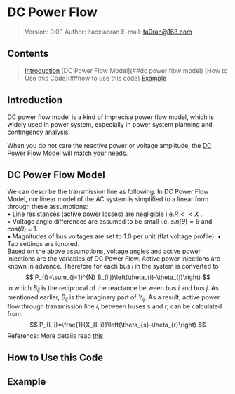 # DC Power Flow

>Version: 0.0.1
>Author: itaoxiaoran
>E-mail: ta0ran@163.com

## Contents

>[Introduction](##introduction)
>[DC Power Flow Model](##dc power flow model)
>[How to Use this Code](##how to use this code)
>[Example](##example)

## Introduction

DC power flow model is a kind of imprecise power flow model, which is widely used in power system, especially in power system planning and contingency analysis. 

When you do not care the reactive power or voltage amplitude, the <u>DC Power Flow Model</u> will match your needs.

## DC Power Flow Model

We can describe the transmission line as following:
In DC Power Flow Model, nonlinear model of the AC system is simplified to a linear form
through these assumptions:  
• Line resistances (active power losses) are negligible i.e.$R<<X$ .  
• Voltage angle differences are assumed to be small i.e. $sin(\theta) = \theta$ and
$cos(\theta)$ = 1.  
• Magnitudes of bus voltages are set to 1.0 per unit (flat voltage profile).
• Tap settings are ignored.  
Based on the above assumptions, voltage angles and active power injections are
the variables of DC Power Flow. Active power injections are known in advance. Therefore
for each bus $i$ in the system is converted to
$$
P_{i}=\sum_{j=1}^{N} B_{i j}\left(\theta_{i}-\theta_{j}\right)
$$
in which $B_{ij}$ is the reciprocal of the reactance between bus $i$ and bus $j$. As
mentioned earlier, $B_{ij}$ is the imaginary part of $Y_{ij}$.
As a result, active power flow through transmission line $i$, between buses s and
$r$, can be calculated from.
$$
P_{L i}=\frac{1}{X_{L i}}\left(\theta_{s}-\theta_{r}\right)
$$
Reference: More details read [this](https://link.springer.com/content/pdf/bbm%3A978-3-642-17989-1%2F1.pdf)




## How to Use this Code

## Example